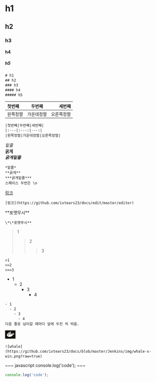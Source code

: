 
# h1
## h2
### h3
#### h4
##### h5

~~~
# h1
## h2
### h3
#### h4
##### h5
~~~


|첫번째|두번째|세번째|
|:---|:---:|---:|
|왼쪽정렬|가운데정렬|오른쪽정렬|

~~~
|첫번째|두번째|세번째|
|:---|:---:|---:|
|왼쪽정렬|가운데정렬|오른쪽정렬|
~~~


*밑줄*  
**굵게**  
***굵게밑줄***  

~~~
*밑줄*  
**굵게**  
***굵게밑줄***
스페이스 두번은 \n
~~~

[링크](https://github.com/ixtears23/docs/edit/master/editor)  
~~~
[링크](https://github.com/ixtears23/docs/edit/master/editor)
~~~

\*\*포맷무시**
~~~
\*\*포맷무시**
~~~


>1
>>2
>>>3

~~~
>1
>>2
>>>3
~~~


- 1
  - 2
    - 3
      - 4
~~~
- 1
  - 2
    - 3
      - 4
다음 줄로 넘어갈 때마다 앞에 두칸 씩 띄움.
~~~

![whale](https://github.com/ixtears23/docs/blob/master/Jenkins/img/whale-x-win.png?raw=true)
~~~
![whale](https://github.com/ixtears23/docs/blob/master/Jenkins/img/whale-x-win.png?raw=true)
~~~



~\~\~  javascript
console.log('code');
~\~\~  

~~~javascript
console.log('code');
~~~

